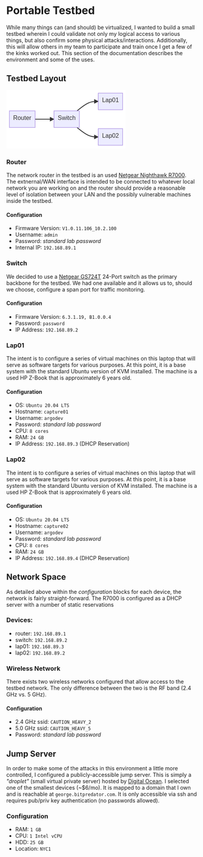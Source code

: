 # Portable Testbed

While many things can (and should) be virtualized, I wanted to build a small testbed wherein I could validate not only my logical access to various things, but also confirm some physical attacks/interactions. Additionally, this will allow others in my team to participate and train once I get a few of the kinks worked out. This section of the documentation describes the environment and some of the uses.

## Testbed Layout
<!--
``` mermaid
graph LR
  A[Router] -- > B[Switch];
  B -- > C[Lap01];
  B -- > D[Lap02];
```
-->

[![Testbed Layout][18]][18]

  [18]: ../assets/images/testbed_layout.png


### Router

The network router in the testbed is an used [Netgear Nighthawk R7000](https://www.netgear.com/home/wifi/routers/r7000/). The extnernal/WAN interface is intended to be connected to whatever local network you are working on and the router should provide a reasonable level of isolation between your LAN and the possibly vulnerable machines inside the testbed.

#### Configuration

- Firmware Version: `V1.0.11.106_10.2.100`
- Username: `admin`
- Password: _standard lab password_
- Internal IP: `192.168.89.1`


### Switch

We decided to use a [Netgear GS724T](https://www.netgear.com/support/product/GS724Tv4.aspx) 24-Port switch as the primary backbone for the testbed. We had one available and it allows us to, should we choose, configure a span port for traffic monitoring.

#### Configuration

- Firmware Version: `6.3.1.19, B1.0.0.4`
- Password: `password`
- IP Address: `192.168.89.2`

### Lap01

The intent is to configure a series of virtual machines on this laptop that will serve as software targets for various purposes. At this point, it is a base system with the standard Ubuntu version of KVM installed. The machine is a used HP Z-Book that is approximately 6 years old.

#### Configuration

- OS: `Ubuntu 20.04 LTS`
- Hostname: `capture01`
- Username: `argodev`
- Password: _standard lab password_
- CPU: `8 cores`
- RAM: `24 GB`
- IP Address: `192.168.89.3` (DHCP Reservation)

### Lap02

The intent is to configure a series of virtual machines on this laptop that will serve as software targets for various purposes. At this point, it is a base system with the standard Ubuntu version of KVM installed. The machine is a used HP Z-Book that is approximately 6 years old.

#### Configuration

- OS: `Ubuntu 20.04 LTS`
- Hostname: `capture02`
- Username: `argodev`
- Password: _standard lab password_
- CPU: `8 cores`
- RAM: `24 GB`
- IP Address: `192.168.89.4` (DHCP Reservation)

## Network Space

As detailed above within the _configuration_ blocks for each device, the network is fairly straight-forward. The R7000 is configured as a DHCP server with a number of static reservations

### Devices:

- router: `192.168.89.1`
- switch: `192.168.89.2`
- lap01: `192.168.89.3`
- lap02: `192.168.89.2`

### Wireless Network

There exists two wireless networks configured that allow access to the testbed network. The only difference between the two is the RF band (2.4 GHz vs. 5 GHz).

#### Configuration

- 2.4 GHz ssid: `CAUTION_HEAVY_2`
- 5.0 GHz ssid: `CAUTION_HEAVY_5`
- Password: _standard lab password_


## Jump Server

In order to make some of the attacks in this environment a little more controlled, I configured a publicly-accessible jump server. This is simply a _"droplet"_ (small virtual private server) hosted by [Digital Ocean](https://www.digitalocean.com/). I selected one of the smallest devices (~$6/mo). It is mapped to a domain that I own and is reachable at `george.bitpredator.com`. It is only accessible via ssh and requires pub/priv key authentication (no passwords allowed).

### Configuration

- RAM: `1 GB`
- CPU: `1 Intel vCPU`
- HDD: `25 GB`
- Location: `NYC1`
